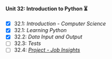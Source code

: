 #### Unit 32: Introduction to Python :hourglass_flowing_sand:

- [X] 32.1: _Introduction - Computer Science_
- [X] 32.1: _Learning Python_
- [X] 32.2: _Data Input and Output_
- [ ] 32.3: _Tests_
- [ ] 32.4: [_Project - Job Insights_]()
